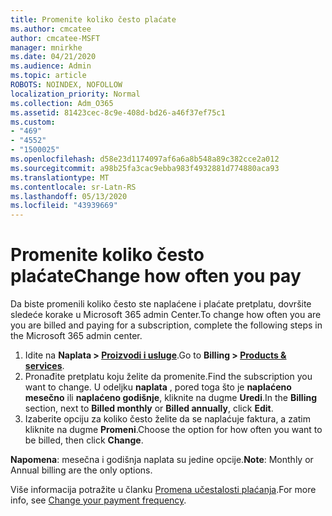 ```yaml
---
title: Promenite koliko često plaćate
ms.author: cmcatee
author: cmcatee-MSFT
manager: mnirkhe
ms.date: 04/21/2020
ms.audience: Admin
ms.topic: article
ROBOTS: NOINDEX, NOFOLLOW
localization_priority: Normal
ms.collection: Adm_O365
ms.assetid: 81423cec-8c9e-408d-bd26-a46f37ef75c1
ms.custom:
- "469"
- "4552"
- "1500025"
ms.openlocfilehash: d58e23d1174097af6a6a8b548a89c382cce2a012
ms.sourcegitcommit: a98b25fa3cac9ebba983f4932881d774880aca93
ms.translationtype: MT
ms.contentlocale: sr-Latn-RS
ms.lasthandoff: 05/13/2020
ms.locfileid: "43939669"
---
```

# <a name="change-how-often-you-pay"></a><span data-ttu-id="43f60-102">Promenite koliko često plaćate</span><span class="sxs-lookup"><span data-stu-id="43f60-102">Change how often you pay</span></span>

<span data-ttu-id="43f60-103">Da biste promenili koliko često ste naplaćene i plaćate pretplatu, dovršite sledeće korake u Microsoft 365 admin Center.</span><span class="sxs-lookup"><span data-stu-id="43f60-103">To change how often you are you are billed and paying for a subscription, complete the following steps in the Microsoft 365 admin center.</span></span> 
1. <span data-ttu-id="43f60-104">Idite na **Naplata > [Proizvodi i usluge](https://go.microsoft.com/fwlink/p/?linkid=842054)**.</span><span class="sxs-lookup"><span data-stu-id="43f60-104">Go to **Billing > [Products & services](https://go.microsoft.com/fwlink/p/?linkid=842054)**.</span></span>
2. <span data-ttu-id="43f60-105">Pronađite pretplatu koju želite da promenite.</span><span class="sxs-lookup"><span data-stu-id="43f60-105">Find the subscription you want to change.</span></span> <span data-ttu-id="43f60-106">U odeljku **naplata** , pored toga što je **naplaćeno mesečno** ili **naplaćeno godišnje**, kliknite na dugme **Uredi**.</span><span class="sxs-lookup"><span data-stu-id="43f60-106">In the **Billing** section, next to **Billed monthly** or **Billed annually**, click **Edit**.</span></span> 
3. <span data-ttu-id="43f60-107">Izaberite opciju za koliko često želite da se naplaćuje faktura, a zatim kliknite na dugme **Promeni**.</span><span class="sxs-lookup"><span data-stu-id="43f60-107">Choose the option for how often you want to be billed, then click **Change**.</span></span>

<span data-ttu-id="43f60-108">**Napomena**: mesečna i godišnja naplata su jedine opcije.</span><span class="sxs-lookup"><span data-stu-id="43f60-108">**Note**: Monthly or Annual billing are the only options.</span></span>

<span data-ttu-id="43f60-109">Više informacija potražite u članku [Promena učestalosti plaćanja](https://docs.microsoft.com/microsoft-365/commerce/billing-and-payments/change-payment-frequency?view=o365-worldwide).</span><span class="sxs-lookup"><span data-stu-id="43f60-109">For more info, see [Change your payment frequency](https://docs.microsoft.com/microsoft-365/commerce/billing-and-payments/change-payment-frequency?view=o365-worldwide).</span></span>
